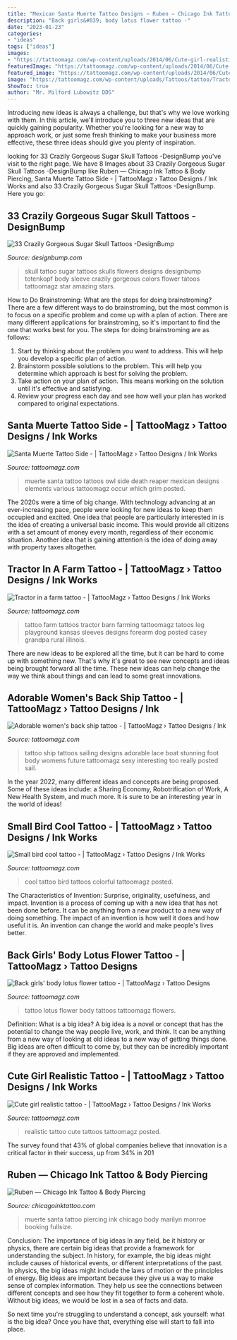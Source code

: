 ```yaml
---
title: "Mexican Santa Muerte Tattoo Designs ~ Ruben — Chicago Ink Tattoo &amp; Body Piercing"
description: "Back girls&#039; body lotus flower tattoo -"
date: "2023-01-23"
categories:
- "ideas"
tags: ["ideas"]
images:
- "https://tattoomagz.com/wp-content/uploads/2014/06/Cute-girl-realistic-tattoo.jpg"
featuredImage: "https://tattoomagz.com/wp-content/uploads/2014/06/Cute-girl-realistic-tattoo.jpg"
featured_image: "https://tattoomagz.com/wp-content/uploads/2014/06/Cute-girl-realistic-tattoo.jpg"
image: "https://tattoomagz.com/wp-content/uploads/Tattoos/tattoo/Tractor-in-a-farm-tattoo-672x900.jpg"
ShowToc: true
author: "Mr. Milford Lubowitz DDS"
---
```



Introducing new ideas is always a challenge, but that's why we love working with them. In this article, we'll introduce you to three new ideas that are quickly gaining popularity. Whether you're looking for a new way to approach work, or just some fresh thinking to make your business more effective, these three ideas should give you plenty of inspiration.

	

		
looking for 33 Crazily Gorgeous Sugar Skull Tattoos -DesignBump you've visit to the right page. We have 8 Images about 33 Crazily Gorgeous Sugar Skull Tattoos -DesignBump like Ruben — Chicago Ink Tattoo &amp; Body Piercing, Santa Muerte Tattoo Side - | TattooMagz › Tattoo Designs / Ink Works and also 33 Crazily Gorgeous Sugar Skull Tattoos -DesignBump. Here you go:
		
    
## 33 Crazily Gorgeous Sugar Skull Tattoos -DesignBump

<img loading=lazy src="https://designbump.com/wp-content/uploads/2015/07/Sugar-Skull-Tattoos-Images.jpg" onerror="this.onerror=null;this.src='https://tse4.mm.bing.net/th?id=OIP.uwGeVnDu26P6V0EE5OxcdwHaL4&amp;pid=15.1';" alt="33 Crazily Gorgeous Sugar Skull Tattoos -DesignBump">

_Source: designbump.com_

>skull tattoo sugar tattoos skulls flowers designs designbump totenkopf body sleeve crazily gorgeous colors flower tatoos tattoomagz star amazing stars. 

	

How to Do Brainstroming: What are the steps for doing brainstroming?
There are a few different ways to do brainstroming, but the most common is to focus on a specific problem and come up with a plan of action. There are many different applications for brainstroming, so it's important to find the one that works best for you. The steps for doing brainstroming are as follows: 
1. Start by thinking about the problem you want to address. This will help you develop a specific plan of action.
2. Brainstorm possible solutions to the problem. This will help you determine which approach is best for solving the problem.
3. Take action on your plan of action. This means working on the solution until it's effective and satisfying. 
4. Review your progress each day and see how well your plan has worked compared to original expectations.

    
## Santa Muerte Tattoo Side - | TattooMagz › Tattoo Designs / Ink Works

<img loading=lazy src="https://tattoomagz.com/wp-content/uploads/santa-muerte-tattoos-tattoo-art-santa-muerte-tattoos-various-elements-which-can-occur-37643.jpg" onerror="this.onerror=null;this.src='https://tse4.mm.bing.net/th?id=OIP.C13t3FAks1UMi9suVGVAzgAAAA&amp;pid=15.1';" alt="Santa Muerte Tattoo Side - | TattooMagz › Tattoo Designs / Ink Works">

_Source: tattoomagz.com_

>muerte santa tattoo tattoos owl side death reaper mexican designs elements various tattoomagz occur which grim posted. 

	

The 2020s were a time of big change. With technology advancing at an ever-increasing pace, people were looking for new ideas to keep them occupied and excited. One idea that people are particularly interested in is the idea of creating a universal basic income. This would provide all citizens with a set amount of money every month, regardless of their economic situation. Another idea that is gaining attention is the idea of doing away with property taxes altogether.

    
## Tractor In A Farm Tattoo - | TattooMagz › Tattoo Designs / Ink Works

<img loading=lazy src="https://tattoomagz.com/wp-content/uploads/Tattoos/tattoo/Tractor-in-a-farm-tattoo-672x900.jpg" onerror="this.onerror=null;this.src='https://tse2.mm.bing.net/th?id=OIP.WhVfaHHgY18BwirfPco2DgHaJ6&amp;pid=15.1';" alt="Tractor in a farm tattoo - | TattooMagz › Tattoo Designs / Ink Works">

_Source: tattoomagz.com_

>tattoo farm tattoos tractor barn farming tattoomagz tatoos leg playground kansas sleeves designs forearm dog posted casey grandpa rural illinois. 

	

There are new ideas to be explored all the time, but it can be hard to come up with something new. That's why it's great to see new concepts and ideas being brought forward all the time. These new ideas can help change the way we think about things and can lead to some great innovations.

    
## Adorable Women&#039;s Back Ship Tattoo - | TattooMagz › Tattoo Designs / Ink

<img loading=lazy src="https://tattoomagz.com/wp-content/uploads/Tattoos/Adorable-womens-back-ship-tattoo.jpg" onerror="this.onerror=null;this.src='https://tse1.mm.bing.net/th?id=OIP.EebaLEQI_blWuloMmVTtwgDYEs&amp;pid=15.1';" alt="Adorable women&#039;s back ship tattoo - | TattooMagz › Tattoo Designs / Ink">

_Source: tattoomagz.com_

>tattoo ship tattoos sailing designs adorable lace boat stunning foot body womens future tattoomagz sexy interesting too really posted sail. 

	

In the year 2022, many different ideas and concepts are being proposed. Some of these ideas include: a Sharing Economy, Robotrification of Work, A New Health System, and much more. It is sure to be an interesting year in the world of ideas!

    
## Small Bird Cool Tattoo - | TattooMagz › Tattoo Designs / Ink Works

<img loading=lazy src="https://tattoomagz.com/wp-content/uploads/2014/06/Small-bird-cool-tattoo.jpg" onerror="this.onerror=null;this.src='https://tse1.mm.bing.net/th?id=OIP.SOXhJdkgvo5lFbcKAgQi9wHaJ4&amp;pid=15.1';" alt="Small bird cool tattoo - | TattooMagz › Tattoo Designs / Ink Works">

_Source: tattoomagz.com_

>cool tattoo bird tattoos colorful tattoomagz posted. 

	

The Characteristics of Invention: Surprise, originality, usefulness, and impact.
Invention is a process of coming up with a new idea that has not been done before. It can be anything from a new product to a new way of doing something. The impact of an invention is how well it does and how useful it is. An invention can change the world and make people's lives better.

    
## Back Girls&#039; Body Lotus Flower Tattoo - | TattooMagz › Tattoo Designs

<img loading=lazy src="https://tattoomagz.com/wp-content/uploads/Tattoos/tattoo-tattoo-ideas-flower-tattoo/Back-girls-body-lotus-flower-tattoo-e1423574144849.jpg" onerror="this.onerror=null;this.src='https://tse4.mm.bing.net/th?id=OIP.QmYSElOzhwbGjEw9CKkZpgHaHg&amp;pid=15.1';" alt="Back girls&#039; body lotus flower tattoo - | TattooMagz › Tattoo Designs">

_Source: tattoomagz.com_

>tattoo lotus flower body tattoos tattoomagz flowers. 

	

Definition: What is a big idea?
A big idea is a novel or concept that has the potential to change the way people live, work, and think. It can be anything from a new way of looking at old ideas to a new way of getting things done. Big ideas are often difficult to come by, but they can be incredibly important if they are approved and implemented.

    
## Cute Girl Realistic Tattoo - | TattooMagz › Tattoo Designs / Ink Works

<img loading=lazy src="https://tattoomagz.com/wp-content/uploads/2014/06/Cute-girl-realistic-tattoo.jpg" onerror="this.onerror=null;this.src='https://tse1.mm.bing.net/th?id=OIP.1WYaS2GaC0RQc2XbjTFsUgHaLJ&amp;pid=15.1';" alt="Cute girl realistic tattoo - | TattooMagz › Tattoo Designs / Ink Works">

_Source: tattoomagz.com_

>realistic tattoo cute tattoos tattoomagz posted. 

	

The survey found that 43% of global companies believe that innovation is a critical factor in their success, up from 34% in 201
    
## Ruben — Chicago Ink Tattoo &amp; Body Piercing

<img loading=lazy src="http://static1.squarespace.com/static/5494e83ae4b08be712d1dc65/549f7e79e4b0b2b297fc0ac8/54e7a6f0e4b0a3ebc2bbafba/1424467752744/santa+muerte.jpg" onerror="this.onerror=null;this.src='https://tse2.mm.bing.net/th?id=OIP.4Ff_A-rlZegSOR0nvly7dgHaNE&amp;pid=15.1';" alt="Ruben — Chicago Ink Tattoo &amp; Body Piercing">

_Source: chicagoinktattoo.com_

>muerte santa tattoo piercing ink chicago body marilyn monroe booking fullsize. 

	

Conclusion: The importance of big ideas
In any field, be it history or physics, there are certain big ideas that provide a framework for understanding the subject. In history, for example, the big ideas might include causes of historical events, or different interpretations of the past. In physics, the big ideas might include the laws of motion or the principles of energy.
Big ideas are important because they give us a way to make sense of complex information. They help us see the connections between different concepts and see how they fit together to form a coherent whole. Without big ideas, we would be lost in a sea of facts and data.

So next time you're struggling to understand a concept, ask yourself: what is the big idea? Once you have that, everything else will start to fall into place.


